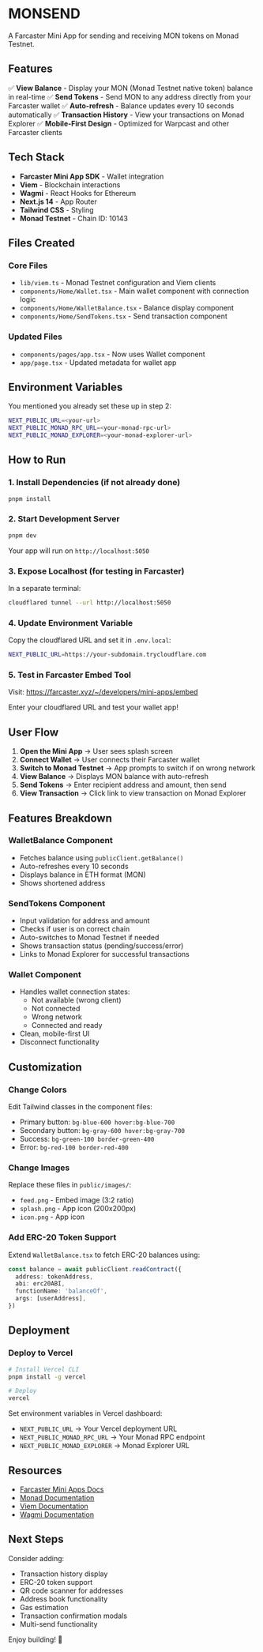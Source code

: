 # MONSEND

A Farcaster Mini App for sending and receiving MON tokens on Monad Testnet.

## Features

✅ **View Balance** - Display your MON (Monad Testnet native token) balance in real-time
✅ **Send Tokens** - Send MON to any address directly from your Farcaster wallet
✅ **Auto-refresh** - Balance updates every 10 seconds automatically
✅ **Transaction History** - View your transactions on Monad Explorer
✅ **Mobile-First Design** - Optimized for Warpcast and other Farcaster clients

## Tech Stack

- **Farcaster Mini App SDK** - Wallet integration
- **Viem** - Blockchain interactions
- **Wagmi** - React Hooks for Ethereum
- **Next.js 14** - App Router
- **Tailwind CSS** - Styling
- **Monad Testnet** - Chain ID: 10143

## Files Created

### Core Files
- `lib/viem.ts` - Monad Testnet configuration and Viem clients
- `components/Home/Wallet.tsx` - Main wallet component with connection logic
- `components/Home/WalletBalance.tsx` - Balance display component
- `components/Home/SendTokens.tsx` - Send transaction component

### Updated Files
- `components/pages/app.tsx` - Now uses Wallet component
- `app/page.tsx` - Updated metadata for wallet app

## Environment Variables

You mentioned you already set these up in step 2:

```bash
NEXT_PUBLIC_URL=<your-url>
NEXT_PUBLIC_MONAD_RPC_URL=<your-monad-rpc-url>
NEXT_PUBLIC_MONAD_EXPLORER=<your-monad-explorer-url>
```

## How to Run

### 1. Install Dependencies (if not already done)
```bash
pnpm install
```

### 2. Start Development Server
```bash
pnpm dev
```

Your app will run on `http://localhost:5050`

### 3. Expose Localhost (for testing in Farcaster)
In a separate terminal:
```bash
cloudflared tunnel --url http://localhost:5050
```

### 4. Update Environment Variable
Copy the cloudflared URL and set it in `.env.local`:
```bash
NEXT_PUBLIC_URL=https://your-subdomain.trycloudflare.com
```

### 5. Test in Farcaster Embed Tool
Visit: https://farcaster.xyz/~/developers/mini-apps/embed

Enter your cloudflared URL and test your wallet app!

## User Flow

1. **Open the Mini App** → User sees splash screen
2. **Connect Wallet** → User connects their Farcaster wallet
3. **Switch to Monad Testnet** → App prompts to switch if on wrong network
4. **View Balance** → Displays MON balance with auto-refresh
5. **Send Tokens** → Enter recipient address and amount, then send
6. **View Transaction** → Click link to view transaction on Monad Explorer

## Features Breakdown

### WalletBalance Component
- Fetches balance using `publicClient.getBalance()`
- Auto-refreshes every 10 seconds
- Displays balance in ETH format (MON)
- Shows shortened address

### SendTokens Component
- Input validation for address and amount
- Checks if user is on correct chain
- Auto-switches to Monad Testnet if needed
- Shows transaction status (pending/success/error)
- Links to Monad Explorer for successful transactions

### Wallet Component
- Handles wallet connection states:
  - Not available (wrong client)
  - Not connected
  - Wrong network
  - Connected and ready
- Clean, mobile-first UI
- Disconnect functionality

## Customization

### Change Colors
Edit Tailwind classes in the component files:
- Primary button: `bg-blue-600 hover:bg-blue-700`
- Secondary button: `bg-gray-600 hover:bg-gray-700`
- Success: `bg-green-100 border-green-400`
- Error: `bg-red-100 border-red-400`

### Change Images
Replace these files in `public/images/`:
- `feed.png` - Embed image (3:2 ratio)
- `splash.png` - App icon (200x200px)
- `icon.png` - App icon

### Add ERC-20 Token Support
Extend `WalletBalance.tsx` to fetch ERC-20 balances using:
```typescript
const balance = await publicClient.readContract({
  address: tokenAddress,
  abi: erc20ABI,
  functionName: 'balanceOf',
  args: [userAddress],
})
```

## Deployment

### Deploy to Vercel
```bash
# Install Vercel CLI
pnpm install -g vercel

# Deploy
vercel
```

Set environment variables in Vercel dashboard:
- `NEXT_PUBLIC_URL` → Your Vercel deployment URL
- `NEXT_PUBLIC_MONAD_RPC_URL` → Your Monad RPC endpoint
- `NEXT_PUBLIC_MONAD_EXPLORER` → Monad Explorer URL

## Resources

- [Farcaster Mini Apps Docs](https://miniapps.farcaster.xyz/)
- [Monad Documentation](https://docs.monad.xyz/)
- [Viem Documentation](https://viem.sh/)
- [Wagmi Documentation](https://wagmi.sh/)

## Next Steps

Consider adding:
- Transaction history display
- ERC-20 token support
- QR code scanner for addresses
- Address book functionality
- Gas estimation
- Transaction confirmation modals
- Multi-send functionality

Enjoy building! 🚀

